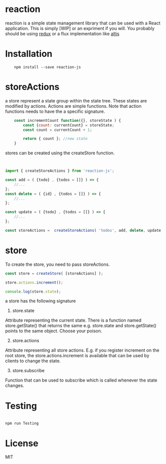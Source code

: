 reaction
========

reaction is a simple state management library that can be used with a React
application. This is simply [WIP] or an expriment if you will. You probably should be using [redux](https://www.google.com) or a flux implementation like [altjs](https://github.com/goatslacker/alt)

# Installation

```console
    npm install --save reaction-js
```

# storeActions
a store represent a state group within the state tree. These states are modified
by actions. Actions are simple functions. Note that action functions needs to have
the a specific signature.

```javascript
    const incrementCount function({}, storeState ) {
        const {count: currentCount} = storeState;
        const count = currentCount + 1;

        return { count }; //new state
    }
```

stores can be created using the createStore function.

```javascript


import { createStoreActions } from 'reaction-js';

const add = ( {todo} , {todos = []} ) => {
    //...
};
const delete = ( {id} , {todos = []} ) => {
    //...
};

const update = ( {todo} , {todos = []} ) => {
    //...
};

const storeActions =  createStoreActions( 'todos', add, delete, update );

```

# store

To create the store, you need to pass storeActions.

```javascript
const store = createStore( [storeActions] );

store.actions.increment();

console.log(store.state);

```

a store has the following signature

1. store.state

Attribute representing the current state. There is a function named store.getState()
that returns the same e.g. store.state and store.getState() points to the same object.
Choose your poison.

2. store.actions

Attribute representing all store actions. E.g. if you register increment on the root
store, the store.actions.increment is available that can be used by clients to change the state.

3. store.subscribe

Function that can be used to subscribe which is called whenever the state changes.

# Testing

```console

npm run Testing

```

# License

MIT
